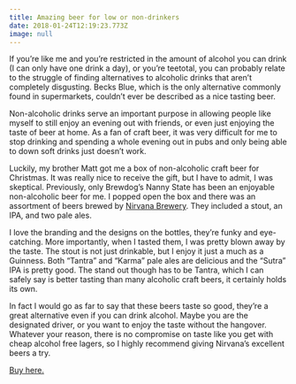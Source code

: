 ```yaml
---
title: Amazing beer for low or non-drinkers
date: 2018-01-24T12:19:23.773Z
image: null
---
```

If you’re like me and you’re restricted in the amount of alcohol you can drink (I can only have one drink a day), or you’re teetotal, you can probably relate to the struggle of finding alternatives to alcoholic drinks that aren’t completely disgusting. Becks Blue, which is the only alternative commonly found in supermarkets, couldn’t ever be described as a nice tasting beer.

Non-alcoholic drinks serve an important purpose in allowing people like myself to still enjoy an evening out with friends, or even just enjoying the taste of beer at home. As a fan of craft beer, it was very difficult for me to stop drinking and spending a whole evening out in pubs and only being able to down soft drinks just doesn’t work.

Luckily, my brother Matt got me a box of non-alcoholic craft beer for Christmas. It was really nice to receive the gift, but I have to admit, I was skeptical. Previously, only Brewdog’s Nanny State has been an enjoyable non-alcoholic beer for me. I popped open the box and there was an assortment of beers brewed by [Nirvana Brewery](http://www.nirvanabrewery.com/). They included a stout, an IPA, and two pale ales.

I love the branding and the designs on the bottles, they’re funky and eye-catching. More importantly, when I tasted them, I was pretty blown away by the taste. The stout is not just drinkable, but  I enjoy it just a much as a Guinness. Both “Tantra” and “Karma” pale ales are delicious and the “Sutra” IPA is pretty good. The stand out though has to be Tantra, which I can safely say is better tasting than many alcoholic craft beers, it certainly holds its own.

In fact I would go as far to say that these beers taste so good, they’re a great alternative even if you can drink alcohol. Maybe you are the designated driver, or you want to enjoy the taste without the hangover. Whatever your reason, there is no compromise on taste like you get with cheap alcohol free lagers, so I highly recommend giving Nirvana’s excellent beers a try.

[Buy here.](https://www.eebria.com/nirvana-brewery)
